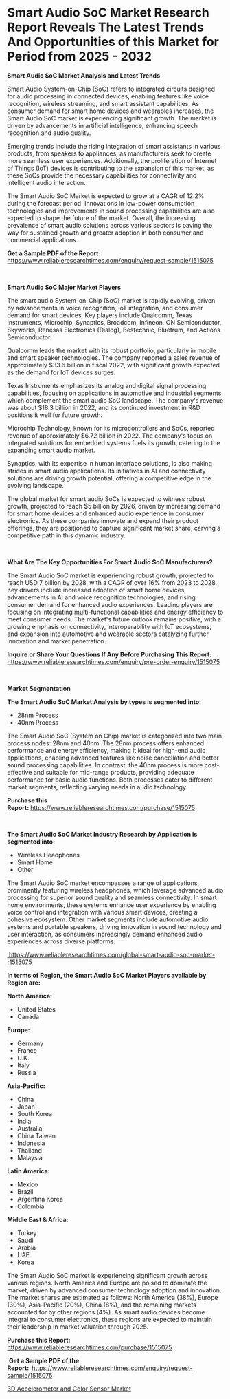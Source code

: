 <p><h1>Smart Audio SoC Market Research Report Reveals The Latest Trends And Opportunities of this Market for Period from 2025 - 2032</h1></p><p><strong>Smart Audio SoC Market Analysis and Latest Trends</strong></p>
<p><p>Smart Audio System-on-Chip (SoC) refers to integrated circuits designed for audio processing in connected devices, enabling features like voice recognition, wireless streaming, and smart assistant capabilities. As consumer demand for smart home devices and wearables increases, the Smart Audio SoC market is experiencing significant growth. The market is driven by advancements in artificial intelligence, enhancing speech recognition and audio quality.</p><p>Emerging trends include the rising integration of smart assistants in various products, from speakers to appliances, as manufacturers seek to create more seamless user experiences. Additionally, the proliferation of Internet of Things (IoT) devices is contributing to the expansion of this market, as these SoCs provide the necessary capabilities for connectivity and intelligent audio interaction.</p><p>The Smart Audio SoC Market is expected to grow at a CAGR of 12.2% during the forecast period. Innovations in low-power consumption technologies and improvements in sound processing capabilities are also expected to shape the future of the market. Overall, the increasing prevalence of smart audio solutions across various sectors is paving the way for sustained growth and greater adoption in both consumer and commercial applications.</p></p>
<p><strong>Get a Sample PDF of the Report:&nbsp;</strong> <a href="https://www.reliableresearchtimes.com/enquiry/request-sample/1515075?utm_campaign=2198&utm_medium=2&utm_source=Github&utm_content=ia&utm_term=15022025&utm_id=smart-audio-soc">https://www.reliableresearchtimes.com/enquiry/request-sample/1515075</a></p>
<p>&nbsp;</p>
<p><strong>Smart Audio SoC Major Market Players</strong></p>
<p><p>The smart audio System-on-Chip (SoC) market is rapidly evolving, driven by advancements in voice recognition, IoT integration, and consumer demand for smart devices. Key players include Qualcomm, Texas Instruments, Microchip, Synaptics, Broadcom, Infineon, ON Semiconductor, Skyworks, Renesas Electronics (Dialog), Bestechnic, Bluetrum, and Actions Semiconductor.</p><p>Qualcomm leads the market with its robust portfolio, particularly in mobile and smart speaker technologies. The company reported a sales revenue of approximately $33.6 billion in fiscal 2022, with significant growth expected as the demand for IoT devices surges.</p><p>Texas Instruments emphasizes its analog and digital signal processing capabilities, focusing on applications in automotive and industrial segments, which complement the smart audio SoC landscape. The company's revenue was about $18.3 billion in 2022, and its continued investment in R&D positions it well for future growth.</p><p>Microchip Technology, known for its microcontrollers and SoCs, reported revenue of approximately $6.72 billion in 2022. The company's focus on integrated solutions for embedded systems fuels its growth, catering to the expanding smart audio market.</p><p>Synaptics, with its expertise in human interface solutions, is also making strides in smart audio applications. Its initiatives in AI and connectivity solutions are driving growth potential, offering a competitive edge in the evolving landscape.</p><p>The global market for smart audio SoCs is expected to witness robust growth, projected to reach $5 billion by 2026, driven by increasing demand for smart home devices and enhanced audio experience in consumer electronics. As these companies innovate and expand their product offerings, they are positioned to capture significant market share, carving a competitive path in this dynamic industry.</p></p>
<p>&nbsp;</p>
<p><strong>What Are The Key Opportunities For Smart Audio SoC Manufacturers?</strong></p>
<p><p>The Smart Audio SoC market is experiencing robust growth, projected to reach USD 7 billion by 2028, with a CAGR of over 16% from 2023 to 2028. Key drivers include increased adoption of smart home devices, advancements in AI and voice recognition technologies, and rising consumer demand for enhanced audio experiences. Leading players are focusing on integrating multi-functional capabilities and energy efficiency to meet consumer needs. The market's future outlook remains positive, with a growing emphasis on connectivity, interoperability with IoT ecosystems, and expansion into automotive and wearable sectors catalyzing further innovation and market penetration.</p></p>
<p><strong>Inquire or Share Your Questions If Any Before Purchasing This Report:</strong> <a href="https://www.reliableresearchtimes.com/enquiry/pre-order-enquiry/1515075?utm_campaign=2198&utm_medium=2&utm_source=Github&utm_content=ia&utm_term=15022025&utm_id=smart-audio-soc">https://www.reliableresearchtimes.com/enquiry/pre-order-enquiry/1515075</a></p>
<p>&nbsp;</p>
<p><strong>Market Segmentation</strong></p>
<p><strong>The Smart Audio SoC Market Analysis by types is segmented into:</strong></p>
<p><ul><li>28nm Process</li><li>40nm Process</li></ul></p>
<p><p>The Smart Audio SoC (System on Chip) market is categorized into two main process nodes: 28nm and 40nm. The 28nm process offers enhanced performance and energy efficiency, making it ideal for high-end audio applications, enabling advanced features like noise cancellation and better sound processing capabilities. In contrast, the 40nm process is more cost-effective and suitable for mid-range products, providing adequate performance for basic audio functions. Both processes cater to different market segments, reflecting varying needs in audio technology.</p></p>
<p><strong>Purchase this Report:&nbsp;</strong><a href="https://www.reliableresearchtimes.com/purchase/1515075?utm_campaign=2198&utm_medium=2&utm_source=Github&utm_content=ia&utm_term=15022025&utm_id=smart-audio-soc">https://www.reliableresearchtimes.com/purchase/1515075</a></p>
<p>&nbsp;</p>
<p><strong>The Smart Audio SoC Market Industry Research by Application is segmented into:</strong></p>
<p><ul><li>Wireless Headphones</li><li>Smart Home</li><li>Other</li></ul></p>
<p><p>The Smart Audio SoC market encompasses a range of applications, prominently featuring wireless headphones, which leverage advanced audio processing for superior sound quality and seamless connectivity. In smart home environments, these systems enhance user experience by enabling voice control and integration with various smart devices, creating a cohesive ecosystem. Other market segments include automotive audio systems and portable speakers, driving innovation in sound technology and user interaction, as consumers increasingly demand enhanced audio experiences across diverse platforms.</p></p>
<p><a href="https://www.reliableresearchtimes.com/global-smart-audio-soc-market-r1515075?utm_campaign=2198&utm_medium=2&utm_source=Github&utm_content=ia&utm_term=15022025&utm_id=smart-audio-soc">&nbsp;https://www.reliableresearchtimes.com/global-smart-audio-soc-market-r1515075</a></p>
<p><strong>In terms of Region, the Smart Audio SoC Market Players available by Region are:</strong></p>
<p>
    <p> <strong> North America: </strong>
        <ul>
            <li>United States</li>
            <li>Canada</li>
        </ul>
        </p> 
    <p> <strong> Europe: </strong>
        <ul>
            <li>Germany</li>
            <li>France</li>
            <li>U.K.</li>
            <li>Italy</li>
            <li>Russia</li>
        </ul>
        </p> 
    <p> <strong> Asia-Pacific: </strong>
        <ul>
            <li>China</li>
            <li>Japan</li>
            <li>South Korea</li>
            <li>India</li>
            <li>Australia</li>
            <li>China Taiwan</li>
            <li>Indonesia</li>
            <li>Thailand</li>
            <li>Malaysia</li>
        </ul>
        </p> 
    <p> <strong> Latin America: </strong>
        <ul>
            <li>Mexico</li>
            <li>Brazil</li>
            <li>Argentina Korea</li>
            <li>Colombia</li>
        </ul>
        </p> 
    <p> <strong> Middle East & Africa: </strong>
        <ul>
            <li>Turkey</li>
            <li>Saudi</li>
            <li>Arabia</li>
            <li>UAE</li>
            <li>Korea</li>
        </ul>
    </p>
    </p>
<p><p>The Smart Audio SoC market is experiencing significant growth across various regions. North America and Europe are poised to dominate the market, driven by advanced consumer technology adoption and innovation. The market shares are estimated as follows: North America (38%), Europe (30%), Asia-Pacific (20%), China (8%), and the remaining markets accounted for by other regions (4%). As smart audio devices become integral to consumer electronics, these regions are expected to maintain their leadership in market valuation through 2025.</p></p>
<p><strong>Purchase this Report: </strong><a href="https://www.reliableresearchtimes.com/purchase/1515075?utm_campaign=2198&utm_medium=2&utm_source=Github&utm_content=ia&utm_term=15022025&utm_id=smart-audio-soc">https://www.reliableresearchtimes.com/purchase/1515075</a></p>
<p>&nbsp;<strong>Get a Sample PDF of the Report:&nbsp;&nbsp;</strong><a href="https://www.reliableresearchtimes.com/enquiry/request-sample/1515075?utm_campaign=2198&utm_medium=2&utm_source=Github&utm_content=ia&utm_term=15022025&utm_id=smart-audio-soc">https://www.reliableresearchtimes.com/enquiry/request-sample/1515075</a></p>
<p><strong></strong></p>
<p><p><a href="https://github.com/klindsey95/Market-Research-Report-List-1/blob/main/3d-accelerometer-and-color-sensor-market.md?utm_campaign=2198&utm_medium=2&utm_source=Github&utm_content=ia&utm_term=15022025&utm_id=smart-audio-soc">3D Accelerometer and Color Sensor Market</a></p></p>